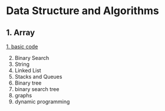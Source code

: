 # Data Structure and Algorithms

## 1. Array

[1. basic code](array/basic.cpp)

2. Binary Search
3. String
4. Linked List
5. Stacks and Queues
6. Binary tree
7. binary search tree
8. graphs
9. dynamic programming

